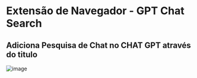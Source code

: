 # Extensão de Navegador - GPT Chat Search
## Adiciona Pesquisa de Chat no CHAT GPT através do titulo
![image](https://github.com/ryuuzera/chatgpt-search-extension/assets/87572712/704d4160-4999-4b8f-97f3-5a94b1844cc9)
